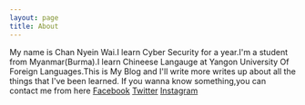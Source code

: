 ```yaml
---
layout: page
title: About
---
```

My name is Chan Nyein Wai.I learn Cyber Security for a year.I'm a student from Myanmar(Burma).I learn Chineese Langauge at Yangon University Of Foreign Languages.This is My Blog and I'll write more writes up about all the things that I've been learned.
If you wanna know something,you can contact me from here
[Facebook](https://www.facebook.com/SeeKwalCH4N)
[Twitter](https://twitter.com/ChanNyeinWai6)
[Instagram](https://www.instagram.com/chan_nyeinwai/)
